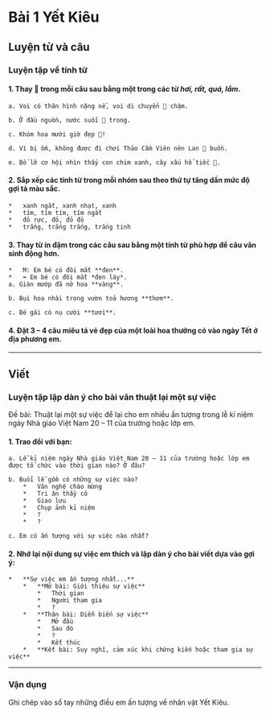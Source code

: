 # Bài 1 Yết Kiêu

## Luyện từ và câu

### Luyện tập về tính từ

#### 1. Thay 🌸 trong mỗi câu sau bằng một trong các từ *hơi, rất, quá, lắm*.
   
    a. Voi có thân hình nặng nề, voi di chuyển 🌸 chậm.
    
    b. Ở đầu nguồn, nước suối 🌸 trong.
    
    c. Khóm hoa mười giờ đẹp 🌸!
    
    d. Vì bị ốm, không được đi chơi Thảo Cầm Viên nên Lan 🌸 buồn.
    
    e. Bố lỡ cơ hội nhìn thấy con chim xanh, cây xấu hổ tiếc 🌸.

#### 2. Sắp xếp các tính từ trong mỗi nhóm sau theo thứ tự tăng dần mức độ gợi tả màu sắc.
    *   xanh ngắt, xanh nhạt, xanh
    *   tím, tím tím, tím ngắt
    *   đỏ rực, đỏ, đỏ đỏ
    *   trắng, trắng trắng, trắng tinh

#### 3.  Thay từ in đậm trong các câu sau bằng một tính từ phù hợp để câu văn sinh động hơn.
    *   M: Em bé có đôi mắt **đen**.
    *   ➡️ Em bé có đôi mắt *đen láy*.
    a. Giàn mướp đã nở hoa **vàng**.
    
    b. Bụi hoa nhài trong vườn toả hương **thơm**.
    
    c. Bé gái có nụ cười **tươi**.

#### 4.  Đặt 3 – 4 câu miêu tả vẻ đẹp của một loài hoa thường có vào ngày Tết ở địa phương em.

---

## Viết

### Luyện tập lập dàn ý cho bài văn thuật lại một sự việc

Đề bài: Thuật lại một sự việc để lại cho em nhiều ấn tượng trong lễ kỉ niệm ngày Nhà giáo Việt Nam 20 – 11 của trường hoặc lớp em.

#### 1.  Trao đổi với bạn:
    a. Lễ kỉ niệm ngày Nhà giáo Việt Nam 20 – 11 của trường hoặc lớp em được tổ chức vào thời gian nào? Ở đâu?
    
    b. Buổi lễ gồm có những sự việc nào?
        *   Văn nghệ chào mừng
        *   Tri ân thầy cô
        *   Giao lưu
        *   Chụp ảnh kỉ niệm
        *   ?
        *   ?
    
    c. Em có ấn tượng với sự việc nào nhất?

#### 2.  Nhớ lại nội dung sự việc em thích và lập dàn ý cho bài viết dựa vào gợi ý:
    *   **Sự việc em ấn tượng nhất...**
        *   **Mở bài: Giới thiệu sự việc**
            *   Thời gian
            *   Người tham gia
            *   ?
        *   **Thân bài: Diễn biến sự việc**
            *   Mở đầu
            *   Sau đó
            *   ?
            *   Kết thúc
        *   **Kết bài: Suy nghĩ, cảm xúc khi chứng kiến hoặc tham gia sự việc**

---

### Vận dụng

Ghi chép vào sổ tay những điều em ấn tượng về nhân vật Yết Kiêu.
